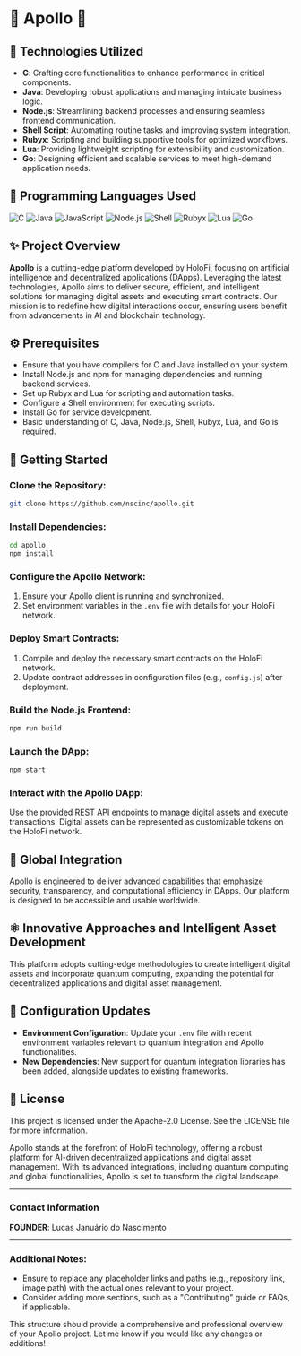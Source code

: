 
# 🌌 Apollo 🌌 

## 🌌 Technologies Utilized

- **C**: Crafting core functionalities to enhance performance in critical components.
- **Java**: Developing robust applications and managing intricate business logic.
- **Node.js**: Streamlining backend processes and ensuring seamless frontend communication.
- **Shell Script**: Automating routine tasks and improving system integration.
- **Rubyx**: Scripting and building supportive tools for optimized workflows.
- **Lua**: Providing lightweight scripting for extensibility and customization.
- **Go**: Designing efficient and scalable services to meet high-demand application needs.

## 🌟 Programming Languages Used

![C](https://img.shields.io/badge/C-00599C?style=flat&logo=c&logoColor=white)
![Java](https://img.shields.io/badge/Java-007396?style=flat&logo=java&logoColor=white)
![JavaScript](https://img.shields.io/badge/JavaScript-FFD43B?style=flat&logo=javascript&logoColor=black)
![Node.js](https://img.shields.io/badge/Node.js-8CC84B?style=flat&logo=node.js&logoColor=white)
![Shell](https://img.shields.io/badge/Shell-4EAA25?style=flat&logo=gnu-bash&logoColor=white)
![Rubyx](https://img.shields.io/badge/Rubyx-CC342D?style=flat&logo=ruby&logoColor=white)
![Lua](https://img.shields.io/badge/Lua-2C2D72?style=flat&logo=lua&logoColor=white)
![Go](https://img.shields.io/badge/Go-00ADD8?style=flat&logo=go&logoColor=white)

## ✨ Project Overview

**Apollo** is a cutting-edge platform developed by HoloFi, focusing on artificial intelligence and decentralized applications (DApps). Leveraging the latest technologies, Apollo aims to deliver secure, efficient, and intelligent solutions for managing digital assets and executing smart contracts. Our mission is to redefine how digital interactions occur, ensuring users benefit from advancements in AI and blockchain technology.

## ⚙️ Prerequisites

- Ensure that you have compilers for C and Java installed on your system.
- Install Node.js and npm for managing dependencies and running backend services.
- Set up Rubyx and Lua for scripting and automation tasks.
- Configure a Shell environment for executing scripts.
- Install Go for service development.
- Basic understanding of C, Java, Node.js, Shell, Rubyx, Lua, and Go is required.

## 🚀 Getting Started

### Clone the Repository:

```sh
git clone https://github.com/nscinc/apollo.git
```

### Install Dependencies:

```sh
cd apollo
npm install
```

### Configure the Apollo Network:

1. Ensure your Apollo client is running and synchronized.
2. Set environment variables in the `.env` file with details for your HoloFi network.

### Deploy Smart Contracts:

1. Compile and deploy the necessary smart contracts on the HoloFi network.
2. Update contract addresses in configuration files (e.g., `config.js`) after deployment.

### Build the Node.js Frontend:

```sh
npm run build
```

### Launch the DApp:

```sh
npm start
```

### Interact with the Apollo DApp:

Use the provided REST API endpoints to manage digital assets and execute transactions. Digital assets can be represented as customizable tokens on the HoloFi network.

## 🌌 Global Integration

Apollo is engineered to deliver advanced capabilities that emphasize security, transparency, and computational efficiency in DApps. Our platform is designed to be accessible and usable worldwide.

## ⚛️ Innovative Approaches and Intelligent Asset Development

This platform adopts cutting-edge methodologies to create intelligent digital assets and incorporate quantum computing, expanding the potential for decentralized applications and digital asset management.

## 🔧 Configuration Updates

- **Environment Configuration**: Update your `.env` file with recent environment variables relevant to quantum integration and Apollo functionalities.
- **New Dependencies**: New support for quantum integration libraries has been added, alongside updates to existing frameworks.

## 📜 License

This project is licensed under the Apache-2.0 License. See the LICENSE file for more information.

Apollo stands at the forefront of HoloFi technology, offering a robust platform for AI-driven decentralized applications and digital asset management. With its advanced integrations, including quantum computing and global functionalities, Apollo is set to transform the digital landscape.

---

### Contact Information

**FOUNDER**: Lucas Januário do Nascimento

---

### Additional Notes:
- Ensure to replace any placeholder links and paths (e.g., repository link, image path) with the actual ones relevant to your project.
- Consider adding more sections, such as a "Contributing" guide or FAQs, if applicable.

This structure should provide a comprehensive and professional overview of your Apollo project. Let me know if you would like any changes or additions!

